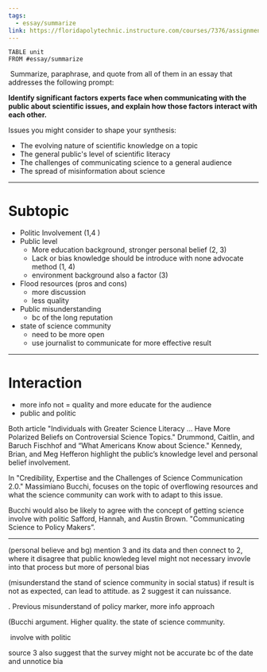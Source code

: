 ```yaml
---
tags:
  - essay/summarize
link: https://floridapolytechnic.instructure.com/courses/7376/assignments/149705
---
```

```dataview
TABLE unit
FROM #essay/summarize

```

 Summarize, paraphrase, and quote from all of them in an essay that addresses the following prompt:

**Identify significant factors experts face when communicating with the public about scientific issues, and explain how those factors interact with each other.**

Issues you might consider to shape your synthesis:

- The evolving nature of scientific knowledge on a topic
- The general public's level of scientific literacy
- The challenges of communicating science to a general audience
- The spread of misinformation about science
---
# Subtopic
- Politic Involvement (1,4 )
- Public level
	- More education background, stronger personal belief (2, 3)
	- Lack or bias knowledge should be introduce with none advocate method (1, 4)
	- environment background also a factor (3)
- Flood resources (pros and cons)
	- more discussion
	- less quality
- Public misunderstanding
	- bc of the long reputation 
- state of science community
	- need to be more open 
	- use journalist to communicate for more effective result
---
# Interaction
- more info not = quality and more educate for the audience
- public and politic 

Both article "Individuals with Greater Science Literacy … Have More Polarized Beliefs on Controversial Science Topics." Drummond, Caitlin, and Baruch Fischhof and “What Americans Know about Science." Kennedy, Brian, and Meg Hefferon highlight the public’s knowledge level and personal belief involvement.

In "Credibility, Expertise and the Challenges of Science Communication 2.0." Massimiano Bucchi, focuses on the topic of overflowing resources and what the science community can work with to adapt to this issue.

Bucchi would also be likely to agree with the concept of getting science involve with politic Safford, Hannah, and Austin Brown. "Communicating Science to Policy Makers”.

---

(personal believe and bg) mention 3 and its data and then connect to 2, where it disagree that public knowledeg level might not necessary invovle into that process but more of personal bias

(misunderstand the stand of science community in social status) if result is not as expected, can lead to attitude. as 2 suggest it can nuissance. 

. Previous misunderstand of policy marker, more info approach

(Bucchi argument. Higher quality. the state of science community.

 involve with politic


source 3 also suggest that the survey might not be accurate bc of the date and unnotice bia